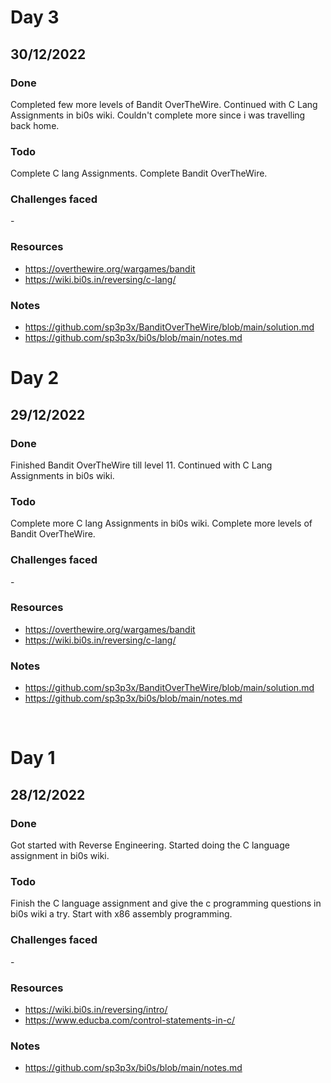 # Day 3 

## 30/12/2022

### **Done**
Completed few more levels of Bandit OverTheWire. Continued with C Lang Assignments in bi0s wiki. Couldn't complete more since i was travelling back home.

### **Todo**
Complete C lang Assignments. Complete Bandit OverTheWire.

### **Challenges faced**
\-

### **Resources**
- https://overthewire.org/wargames/bandit
- https://wiki.bi0s.in/reversing/c-lang/

### **Notes**
- https://github.com/sp3p3x/BanditOverTheWire/blob/main/solution.md
- https://github.com/sp3p3x/bi0s/blob/main/notes.md

# Day 2

## 29/12/2022

### **Done**
Finished Bandit OverTheWire till level 11. Continued with C Lang Assignments in bi0s wiki.

### **Todo**
Complete more C lang Assignments in bi0s wiki. Complete more levels of Bandit OverTheWire.

### **Challenges faced**
\-

### **Resources**
- https://overthewire.org/wargames/bandit
- https://wiki.bi0s.in/reversing/c-lang/

### **Notes**
- https://github.com/sp3p3x/BanditOverTheWire/blob/main/solution.md
- https://github.com/sp3p3x/bi0s/blob/main/notes.md

<br>

# Day 1

## 28/12/2022

### **Done**
Got started with Reverse Engineering. Started doing the C language assignment in bi0s wiki.

### **Todo**
Finish the C language assignment and give the c programming questions in bi0s wiki a try. Start with x86 assembly programming. 


### **Challenges faced**
\-

### **Resources**
- https://wiki.bi0s.in/reversing/intro/
- https://www.educba.com/control-statements-in-c/

### **Notes**
- https://github.com/sp3p3x/bi0s/blob/main/notes.md